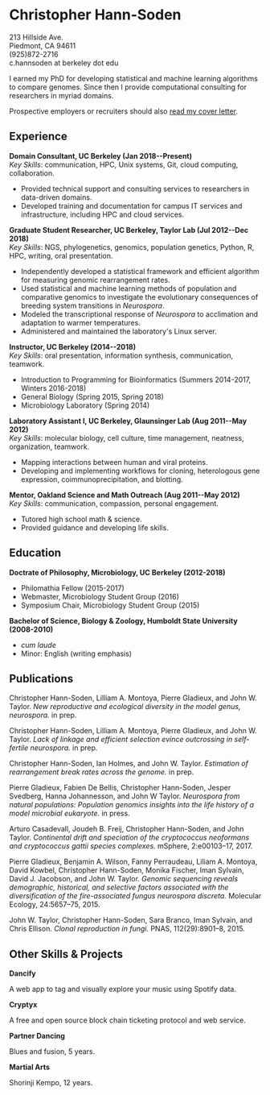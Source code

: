 # Christopher Hann-Soden  
213 Hillside Ave.  
Piedmont, CA 94611  
(925)872-2716  
c.hannsoden at berkeley dot edu  

I earned my PhD for developing statistical and machine learning algorithms to compare genomes. Since then I provide computational consulting for researchers in myriad domains.

Prospective employers or recruiters should also [read my cover letter](https://github.com/channsoden/resume/blob/master/cover_letter.md).

## Experience  
__Domain Consultant, UC Berkeley (Jan 2018--Present)__  
*Key Skills*: communication, HPC, Unix systems, Git, cloud computing, collaboration.
- Provided technical support and consulting services to researchers in data-driven domains.  
- Developed training and documentation for campus IT services and infrastructure, including HPC and cloud services.  
  
__Graduate Student Researcher, UC Berkeley, Taylor Lab (Jul 2012--Dec 2018)__    
*Key Skills*: NGS, phylogenetics, genomics, population genetics, Python, R, HPC, writing, oral presentation.
- Independently developed a statistical framework and efficient algorithm for measuring genomic rearrangement rates.  
- Used statistical and machine learning methods of population and comparative genomics to investigate the evolutionary consequences of breeding system transitions in *Neurospora*.  
- Modeled the transcriptional response of *Neurospora* to acclimation and adaptation to warmer temperatures.  
- Administered and maintained the laboratory's Linux server.  

__Instructor, UC Berkeley (2014--2018)__    
*Key Skills*: oral presentation, information synthesis, communication, teamwork.
- Introduction to Programming for Bioinformatics (Summers 2014-2017, Winters 2016-2018)  
- General Biology (Spring 2015, Spring 2018)  
- Microbiology Laboratory (Spring 2014)  

__Laboratory Assistant I, UC Berkeley, Glaunsinger Lab (Aug 2011--May 2012)__    
*Key Skills*: molecular biology, cell culture, time management, neatness, organization, teamwork.
- Mapping interactions between human and viral proteins.
- Developing and implementing workflows for cloning, heterologous gene expression, coimmunoprecipitation, and blotting.  

__Mentor, Oakland Science and Math Outreach (Aug 2011--May 2012)__    
*Key Skills*: communication, compassion, personal engagement.
- Tutored high school math \& science.  
- Provided guidance and developing life skills.

## Education
__Doctrate of Philosophy, Microbiology, UC Berkeley (2012-2018)__
- Philomathia Fellow (2015-2017)  
- Webmaster, Microbiology Student Group (2016)  
- Symposium Chair, Microbiology Student Group (2015)  

__Bachelor of Science, Biology & Zoology, Humboldt State University (2008-2010)__  
- *cum laude*
- Minor: English (writing emphasis)

## Publications

Christopher Hann-Soden, Lilliam A. Montoya, Pierre Gladieux, and John W. Taylor. _New reproductive
and ecological diversity in the model genus, neurospora._ in prep.

Christopher Hann-Soden, Lilliam A. Montoya, Pierre Gladieux, and John W. Taylor. _Lack of linkage
and efficient selection evince outcrossing in self-fertile neurospora._ in prep.

Christopher Hann-Soden, Ian Holmes, and John W. Taylor. _Estimation of rearrangement break rates
across the genome._ in prep.

Pierre Gladieux, Fabien De Bellis, Christopher Hann-Soden, Jesper Svedberg, Hanna Johannesson,
and John W Taylor. _Neurospora from natural populations: Population genomics insights into the life
history of a model microbial eukaryote._ in press.

Arturo Casadevall, Joudeh B. Freij, Christopher Hann-Soden, and John Taylor. _Continental drift
and speciation of the cryptococcus neoformans and cryptococcus gattii species complexes._ mSphere,
2:e00103–17, 2017.

Pierre Gladieux, Benjamin A. Wilson, Fanny Perraudeau, Liliam A. Montoya, David Kowbel, Christopher
Hann-Soden, Monika Fischer, Iman Sylvain, David J. Jacobson, and John W. Taylor. _Genomic
sequencing reveals demographic, historical, and selective factors associated with the diversification of
the fire-associated fungus neurospora discreta._ Molecular Ecology, 24:5657–75, 2015.

John W. Taylor, Christopher Hann-Soden, Sara Branco, Iman Sylvain, and Chris Ellison. _Clonal
reproduction in fungi._ PNAS, 112(29):8901–8, 2015.

## Other Skills & Projects

__Dancify__

A web app to tag and visually explore your music using Spotify data.

__Cryptyx__

A free and open source block chain ticketing protocol and web service.

__Partner Dancing__

Blues and fusion, 5 years.

__Martial Arts__

Shorinji Kempo, 12 years.
